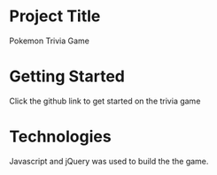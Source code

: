 # Project Title
Pokemon Trivia Game

# Getting Started
Click the github link to get started on the trivia game

# Technologies
Javascript and jQuery was used to build the the game.
